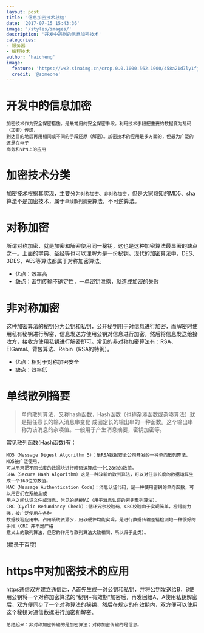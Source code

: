 ```yaml
---
layout: post
title: '信息加密技术总结'
date: '2017-07-15 15:43:36'
image: '/styles/images/'
description: '开发中遇到的信息加密技术'
categories:
- 服务器 
- 编程技术
author: 'haicheng'
image:
  feature: 'https://wx2.sinaimg.cn/crop.0.0.1000.562.1000/458a21d7ly1fjasnl3hvrj20rs0fm41h.jpg'
  credit: '@someone'
---
```


开发中的信息加密
===
    加密技术作为安全保密措施，是最常用的安全保密手段，利用技术手段把重要的数据变为乱码（加密）传送，
    到达目的地后再用相同或不同的手段还原（解密）。加密技术的应用是多方面的，但最为广泛的还是在电子
    商务和VPN上的应用


加密技术分类
===
加密技术根据其实现，主要分为`对称加密`、`非对称加密`，但是大家熟知的MD5、sha算法不是加密技术，属于`单线散列摘要`算法，不可逆算法。

对称加密
===
所谓对称加密，就是加密和解密使用同一秘钥，这也是这种加密算法最显著的缺点之一。上面的字典、圣经等也可以理解为是一份秘钥。现代的加密算法中，DES、3DES、AES等算法都属于对称加密算法。

- 优点：效率高
- 缺点：密钥传输不确定性，一单密钥泄露，就造成加密的失败

非对称加密
===
这种加密算法的秘钥分为公钥和私钥，公开秘钥用于对信息进行加密，而解密时使用私有秘钥进行解密，信息发送方使用公钥对信息进行加密，然后将信息发送给接收方，接收方使用私钥进行解密即可。常见的非对称加密算法有：RSA、EIGamal、背包算法、Rebin（RSA的特例）。

- 优点：相对于对称加密安全
- 缺点：效率低

单线散列摘要
===
> 单向散列算法，又称hash函数，Hash函数（也称杂凑函数或杂凑算法）就是把任意长的输入消息串变化
> 成固定长的输出串的一种函数。这个输出串称为该消息的杂凑值。一般用于产生消息摘要，密钥加密等。

常见散列函数(Hash函数)有：

    MD5（Message Digest Algorithm 5）：是RSA数据安全公司开发的一种单向散列算法，MD5被广泛使用，
    可以用来把不同长度的数据块进行暗码运算成一个128位的数值。
    SHA（Secure Hash Algorithm）这是一种较新的散列算法，可以对任意长度的数据运算生成一个160位的数值。
    MAC（Message Authentication Code）：消息认证代码，是一种使用密钥的单向函数，可以用它们在系统上或
    用户之间认证文件或消息，常见的是HMAC（用于消息认证的密钥散列算法）。
    CRC（Cyclic Redundancy Check）：循环冗余校验码，CRC校验由于实现简单，检错能力强，被广泛使用在各种
    数据校验应用中。占用系统资源少，用软硬件均能实现，是进行数据传输差错检测地一种很好的手段（CRC 并不是严格
    意义上的散列算法，但它的作用与散列算法大致相同，所以归于此类）。
    
(摘录于百度)

https中对加密技术的应用
===
https通信双方建立通信后，A首先生成一对公钥和私钥，并将公钥发送给B，B使用公钥将一个对称加密算法的“秘钥+有效期”加密后，再发回给A，A使用私钥解密后，双方便同步了一个对称算法的秘钥，然后在规定的有效期内，双方便可以使用这个秘钥对通信数据进行加密和解密。

    总结起来：非对称加密传输的是加密算法；对称加密传输的是信息。
